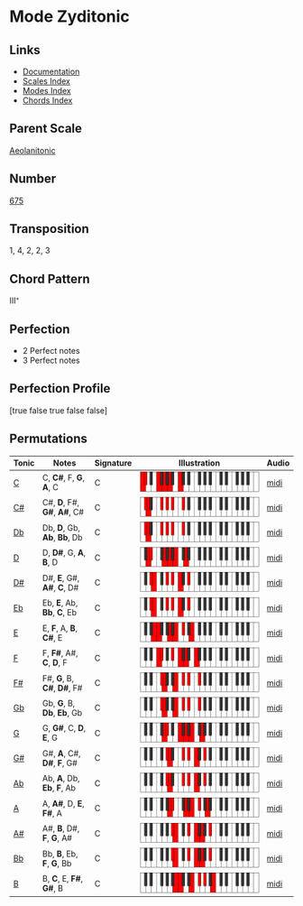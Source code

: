 # Mode Zyditonic

## Links

- [Documentation](README.md)
- [Scales Index](Scales.md)
- [Modes Index](Modes.md)
- [Chords Index](Chords.md)

## Parent Scale

[Aeolanitonic](ScaleAeolanitonic.md)

## Number

[675](https://ianring.com/musictheory/scales/675)

## Transposition

1, 4, 2, 2, 3

## Chord Pattern

III⁺

## Perfection

- 2 Perfect notes
- 3 Perfect notes

## Perfection Profile

[true false true false false]

## Permutations

| Tonic | Notes | Signature | Illustration | Audio |
|-------|-------|-----------|--------------|-------|
| [C](ModeCNaturalZyditonic.md) | C, **C#**, F, **G**, **A**, C | C | ![CNaturalZyditonic](ModeCNaturalZyditonic.png) | [midi](https://github.com/edipermadi/music/blob/main/docs/ModeCNaturalZyditonic.mid?raw=true) |
| [C#](ModeCSharpZyditonic.md) | C#, **D**, F#, **G#**, **A#**, C# | C | ![CSharpZyditonic](ModeCSharpZyditonic.png) | [midi](https://github.com/edipermadi/music/blob/main/docs/ModeCSharpZyditonic.mid?raw=true) |
| [Db](ModeDFlatZyditonic.md) | Db, **D**, Gb, **Ab**, **Bb**, Db | C | ![DFlatZyditonic](ModeDFlatZyditonic.png) | [midi](https://github.com/edipermadi/music/blob/main/docs/ModeDFlatZyditonic.mid?raw=true) |
| [D](ModeDNaturalZyditonic.md) | D, **D#**, G, **A**, **B**, D | C | ![DNaturalZyditonic](ModeDNaturalZyditonic.png) | [midi](https://github.com/edipermadi/music/blob/main/docs/ModeDNaturalZyditonic.mid?raw=true) |
| [D#](ModeDSharpZyditonic.md) | D#, **E**, G#, **A#**, **C**, D# | C | ![DSharpZyditonic](ModeDSharpZyditonic.png) | [midi](https://github.com/edipermadi/music/blob/main/docs/ModeDSharpZyditonic.mid?raw=true) |
| [Eb](ModeEFlatZyditonic.md) | Eb, **E**, Ab, **Bb**, **C**, Eb | C | ![EFlatZyditonic](ModeEFlatZyditonic.png) | [midi](https://github.com/edipermadi/music/blob/main/docs/ModeEFlatZyditonic.mid?raw=true) |
| [E](ModeENaturalZyditonic.md) | E, **F**, A, **B**, **C#**, E | C | ![ENaturalZyditonic](ModeENaturalZyditonic.png) | [midi](https://github.com/edipermadi/music/blob/main/docs/ModeENaturalZyditonic.mid?raw=true) |
| [F](ModeFNaturalZyditonic.md) | F, **F#**, A#, **C**, **D**, F | C | ![FNaturalZyditonic](ModeFNaturalZyditonic.png) | [midi](https://github.com/edipermadi/music/blob/main/docs/ModeFNaturalZyditonic.mid?raw=true) |
| [F#](ModeFSharpZyditonic.md) | F#, **G**, B, **C#**, **D#**, F# | C | ![FSharpZyditonic](ModeFSharpZyditonic.png) | [midi](https://github.com/edipermadi/music/blob/main/docs/ModeFSharpZyditonic.mid?raw=true) |
| [Gb](ModeGFlatZyditonic.md) | Gb, **G**, B, **Db**, **Eb**, Gb | C | ![GFlatZyditonic](ModeGFlatZyditonic.png) | [midi](https://github.com/edipermadi/music/blob/main/docs/ModeGFlatZyditonic.mid?raw=true) |
| [G](ModeGNaturalZyditonic.md) | G, **G#**, C, **D**, **E**, G | C | ![GNaturalZyditonic](ModeGNaturalZyditonic.png) | [midi](https://github.com/edipermadi/music/blob/main/docs/ModeGNaturalZyditonic.mid?raw=true) |
| [G#](ModeGSharpZyditonic.md) | G#, **A**, C#, **D#**, **F**, G# | C | ![GSharpZyditonic](ModeGSharpZyditonic.png) | [midi](https://github.com/edipermadi/music/blob/main/docs/ModeGSharpZyditonic.mid?raw=true) |
| [Ab](ModeAFlatZyditonic.md) | Ab, **A**, Db, **Eb**, **F**, Ab | C | ![AFlatZyditonic](ModeAFlatZyditonic.png) | [midi](https://github.com/edipermadi/music/blob/main/docs/ModeAFlatZyditonic.mid?raw=true) |
| [A](ModeANaturalZyditonic.md) | A, **A#**, D, **E**, **F#**, A | C | ![ANaturalZyditonic](ModeANaturalZyditonic.png) | [midi](https://github.com/edipermadi/music/blob/main/docs/ModeANaturalZyditonic.mid?raw=true) |
| [A#](ModeASharpZyditonic.md) | A#, **B**, D#, **F**, **G**, A# | C | ![ASharpZyditonic](ModeASharpZyditonic.png) | [midi](https://github.com/edipermadi/music/blob/main/docs/ModeASharpZyditonic.mid?raw=true) |
| [Bb](ModeBFlatZyditonic.md) | Bb, **B**, Eb, **F**, **G**, Bb | C | ![BFlatZyditonic](ModeBFlatZyditonic.png) | [midi](https://github.com/edipermadi/music/blob/main/docs/ModeBFlatZyditonic.mid?raw=true) |
| [B](ModeBNaturalZyditonic.md) | B, **C**, E, **F#**, **G#**, B | C | ![BNaturalZyditonic](ModeBNaturalZyditonic.png) | [midi](https://github.com/edipermadi/music/blob/main/docs/ModeBNaturalZyditonic.mid?raw=true) |
